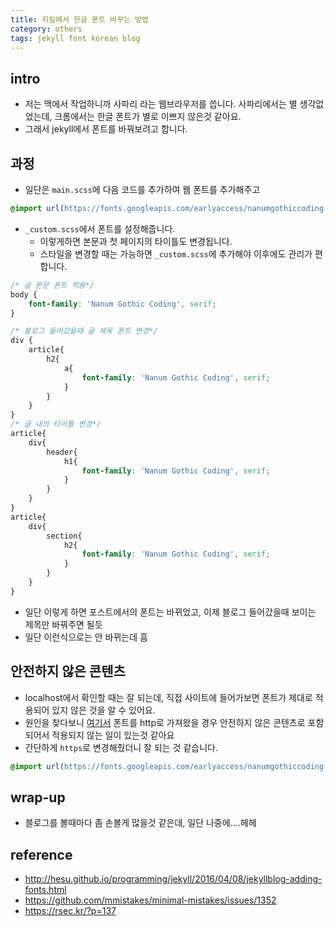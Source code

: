 ```yaml
---
title: 지킬에서 한글 폰트 바꾸는 방법
category: others
tags: jekyll font korean blog 
---
```


## intro

- 저는 맥에서 작업하니까 사파리 라는 웹브라우저를 씁니다. 사파리에서는 별 생각없었는데, 크롬에서는 한글 폰트가 별로 이쁘지 않은것 같아요. 
- 그래서 jekyll에서 폰트를 바꿔보려고 합니다. 

## 과정 

- 일단은 `main.scss`에 다음 코드를 추가하여 웹 폰트를 추가해주고 

```scss
@import url(https://fonts.googleapis.com/earlyaccess/nanumgothiccoding.css);//google web font added
```

- `_custom.scss`에서 폰트를 설정해줍니다. 
    - 이렇게하면 본문과 첫 페이지의 타이틀도 변경됩니다. 
    - 스타일을 변경할 때는 가능하면 `_custom.scss`에 추가해야 이후에도 관리가 편합니다. 

```scss
/* 글 본문 폰트 적용*/
body {
    font-family: 'Nanum Gothic Coding', serif;
}

/* 블로그 들어갔을때 글 제목 폰트 변경*/
div {
    article{
        h2{
            a{
                font-family: 'Nanum Gothic Coding', serif;
            }
        }
    }
}
/* 글 내의 타이틀 변경*/
article{
    div{
        header{
            h1{
                font-family: 'Nanum Gothic Coding', serif;
            }
        }
    }
}
article{
    div{
        section{
            h2{
                font-family: 'Nanum Gothic Coding', serif;
            }
        }
    }
}
```

- 일단 이렇게 하면 포스트에서의 폰트는 바뀌었고, 이제 블로그 들어갔을때 보이는 제목만 바꿔주면 될듯
- 일단 이런식으로는 안 바뀌는데 흠

## 안전하지 않은 콘텐츠

- localhost에서 확인할 때는 잘 되는데, 직접 사이트에 들어가보면 폰트가 제대로 적용되어 있지 않은 것을 알 수 있어요. 
- 원인을 찾다보니 [여기서](https://rsec.kr/?p=137) 폰트를 http로 가져왔을 경우 안전하지 않은 콘텐츠로 포함되어서 적용되지 않는 일이 있는것 같아요
- 간단하게 `https`로 변경해줬더니 잘 되는 것 같습니다. 

```scss
@import url(https://fonts.googleapis.com/earlyaccess/nanumgothiccoding.css);//google web font added
```


## wrap-up

- 블로그를 볼때마다 좀 손볼게 많을것 같은데, 일단 나중에....헤헤


## reference

- <http://hesu.github.io/programming/jekyll/2016/04/08/jekyllblog-adding-fonts.html>
- <https://github.com/mmistakes/minimal-mistakes/issues/1352>
- <https://rsec.kr/?p=137>